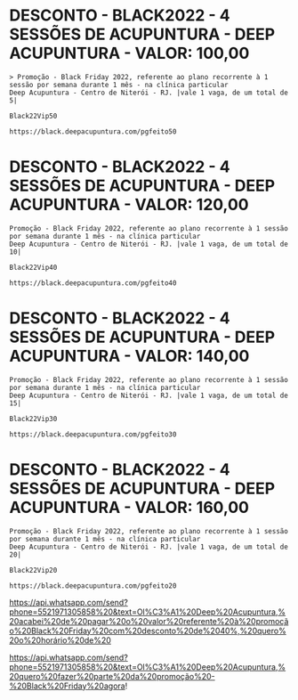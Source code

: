 # DESCONTO - BLACK2022 - 4 SESSÕES DE ACUPUNTURA - DEEP ACUPUNTURA - VALOR: 100,00
        
    > Promoção - Black Friday 2022, referente ao plano recorrente à 1 sessão por semana durante 1 mês - na clínica particular
    Deep Acupuntura - Centro de Niterói - RJ. |vale 1 vaga, de um total de 5|

    Black22Vip50

    https://black.deepacupuntura.com/pgfeito50

# DESCONTO - BLACK2022 - 4 SESSÕES DE ACUPUNTURA - DEEP ACUPUNTURA - VALOR: 120,00

    Promoção - Black Friday 2022, referente ao plano recorrente à 1 sessão por semana durante 1 mês - na clínica particular
    Deep Acupuntura - Centro de Niterói - RJ. |vale 1 vaga, de um total de 10|

    Black22Vip40

    https://black.deepacupuntura.com/pgfeito40

# DESCONTO - BLACK2022 - 4 SESSÕES DE ACUPUNTURA - DEEP ACUPUNTURA - VALOR: 140,00

    Promoção - Black Friday 2022, referente ao plano recorrente à 1 sessão por semana durante 1 mês - na clínica particular
    Deep Acupuntura - Centro de Niterói - RJ. |vale 1 vaga, de um total de 15|

    Black22Vip30

    https://black.deepacupuntura.com/pgfeito30

# DESCONTO - BLACK2022 - 4 SESSÕES DE ACUPUNTURA - DEEP ACUPUNTURA - VALOR: 160,00

    Promoção - Black Friday 2022, referente ao plano recorrente à 1 sessão por semana durante 1 mês - na clínica particular
    Deep Acupuntura - Centro de Niterói - RJ. |vale 1 vaga, de um total de 20|

    Black22Vip20

    https://black.deepacupuntura.com/pgfeito20



https://api.whatsapp.com/send?phone=5521971305858%20&text=Ol%C3%A1%20Deep%20Acupuntura,%20acabei%20de%20pagar%20o%20valor%20referente%20à%20promoção%20Black%20Friday%20com%20desconto%20de%2040%,%20quero%20o%20horário%20de%20

https://api.whatsapp.com/send?phone=5521971305858%20&text=Ol%C3%A1%20Deep%20Acupuntura,%20quero%20fazer%20parte%20da%20promoção%20-%20Black%20Friday%20agora!
